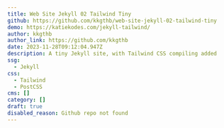 ```yaml
---
title: Web Site Jekyll 02 Tailwind Tiny
github: https://github.com/kkgthb/web-site-jekyll-02-tailwind-tiny
demo: https://katiekodes.com/jekyll-tailwind/
author: kkgthb
author_link: https://github.com/kkgthb
date: 2023-11-28T09:12:04.947Z
description: A tiny Jekyll site, with Tailwind CSS compiling added
ssg:
  - Jekyll
css:
  - Tailwind
  - PostCSS
cms: []
category: []
draft: true
disabled_reason: Github repo not found
---
```


